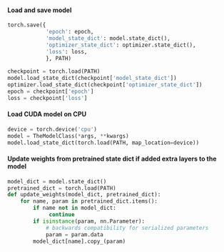 #### Load and save model
```python
torch.save({
            'epoch': epoch,
            'model_state_dict': model.state_dict(),
            'optimizer_state_dict': optimizer.state_dict(),
            'loss': loss,
            }, PATH)
           
checkpoint = torch.load(PATH)
model.load_state_dict(checkpoint['model_state_dict'])
optimizer.load_state_dict(checkpoint['optimizer_state_dict'])
epoch = checkpoint['epoch']
loss = checkpoint['loss']
```

#### Load CUDA model on CPU
```python
device = torch.device('cpu')
model = TheModelClass(*args, **kwargs)
model.load_state_dict(torch.load(PATH, map_location=device))
```


#### Update weights from pretrained state dict if added extra layers to the model
```python
model_dict = model.state_dict()
pretrained_dict = torch.load(PATH)
def update_weights(model_dict, pretrained_dict):
    for name, param in pretrained_dict.items():
        if name not in model_dict:
             continue
        if isinstance(param, nn.Parameter):
            # backwards compatibility for serialized parameters
            param = param.data
        model_dict[name].copy_(param)
```
